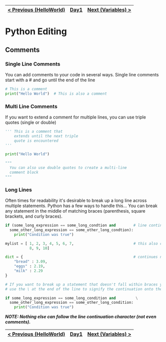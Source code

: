 |[< Previous (HelloWorld)](HelloWorld.md) | [Day1](../README.md)| [Next (Variables) > ](Variables.md) |
|----|----|----|
# Python Editing
## Comments

### Single Line Comments
You can add comments to your code in several ways.
Single line comments start with a # and go until the end of the line

```python
# This is a comment
print("Hello World")  # This is also a comment
```
### Multi Line Comments
If you want to extend a comment for multiple lines, you can use triple quotes (single or double)

```python
''' This is a comment that
    extends until the next triple
    quote is encountered
''' 

print("Hello World")

"""
  You can also use double quotes to create a multi-line
  comment block 
"""   
```

### Long Lines

Often times for readability it's desirable to break up a long line across multiple statements.
Python has a few ways to handle this...  You can break any statement in the middle of matching
braces (parenthesis, square brackets, and curly braces).

```python
if (some_long_expression == some_long_condtion and        # line continuation automatic
  some_other_long_expression == some_other_long_condtion):  
    print("Condition was true")

mylist = [ 1, 2, 3, 4, 5, 6, 7,                           # this also continues naturally
           8, 9, 10]

dict = {                                                  # continues naturally too
    "bread" : 3.09,
    "eggs" : 2.19,
    "milk" : 2.29
}

# If you want to break up a statement that doesn't fall within braces you can
# use the \ at the end of the line to signify the continuation onto the next line

if some_long_expression == some_long_condition and         \
  some_other_long_expression == some_other_long_condition: 
    print("Condition was true")
```

*__NOTE: Nothing else can follow the line continuation character (not even comments).__*



|[< Previous (HelloWorld)](HelloWorld.md) | [Day1](../README.md)| [Next (Variables) > ](Variables.md) |
|----|----|----|
